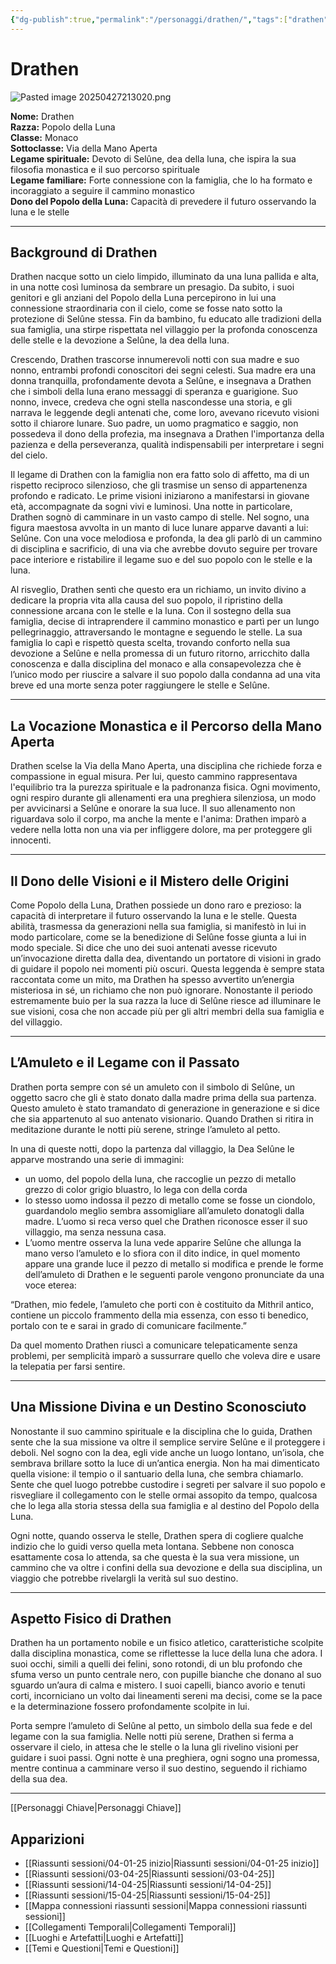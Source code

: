 ```yaml
---
{"dg-publish":true,"permalink":"/personaggi/drathen/","tags":["drathen"],"noteIcon":""}
---
```


# Drathen

![Pasted image 20250427213020.png](/img/user/Immagini/Pasted%20image%2020250427213020.png)

**Nome:** Drathen  
**Razza:** Popolo della Luna  
**Classe:** Monaco  
**Sottoclasse:** Via della Mano Aperta  
**Legame spirituale:** Devoto di Selûne, dea della luna, che ispira la sua filosofia monastica e il suo percorso spirituale  
**Legame familiare:** Forte connessione con la famiglia, che lo ha formato e incoraggiato a seguire il cammino monastico  
**Dono del Popolo della Luna:** Capacità di prevedere il futuro osservando la luna e le stelle

---

## Background di Drathen
Drathen nacque sotto un cielo limpido, illuminato da una luna pallida e alta, in una notte così luminosa da sembrare un presagio. Da subito, i suoi genitori e gli anziani del Popolo della Luna percepirono in lui una connessione straordinaria con il cielo, come se fosse nato sotto la protezione di Selûne stessa. Fin da bambino, fu educato alle tradizioni della sua famiglia, una stirpe rispettata nel villaggio per la profonda conoscenza delle stelle e la devozione a Selûne, la dea della luna.

Crescendo, Drathen trascorse innumerevoli notti con sua madre e suo nonno, entrambi profondi conoscitori dei segni celesti. Sua madre era una donna tranquilla, profondamente devota a Selûne, e insegnava a Drathen che i simboli della luna erano messaggi di speranza e guarigione. Suo nonno, invece, credeva che ogni stella nascondesse una storia, e gli narrava le leggende degli antenati che, come loro, avevano ricevuto visioni sotto il chiarore lunare. Suo padre, un uomo pragmatico e saggio, non possedeva il dono della profezia, ma insegnava a Drathen l'importanza della pazienza e della perseveranza, qualità indispensabili per interpretare i segni del cielo.

Il legame di Drathen con la famiglia non era fatto solo di affetto, ma di un rispetto reciproco silenzioso, che gli trasmise un senso di appartenenza profondo e radicato. Le prime visioni iniziarono a manifestarsi in giovane età, accompagnate da sogni vivi e luminosi. Una notte in particolare, Drathen sognò di camminare in un vasto campo di stelle. Nel sogno, una figura maestosa avvolta in un manto di luce lunare apparve davanti a lui: Selûne. Con una voce melodiosa e profonda, la dea gli parlò di un cammino di disciplina e sacrificio, di una via che avrebbe dovuto seguire per trovare pace interiore e ristabilire il legame suo e del suo popolo con le stelle e la luna.

Al risveglio, Drathen sentì che questo era un richiamo, un invito divino a dedicare la propria vita alla causa del suo popolo, il ripristino della connessione arcana con le stelle e la luna. Con il sostegno della sua famiglia, decise di intraprendere il cammino monastico e partì per un lungo pellegrinaggio, attraversando le montagne e seguendo le stelle. La sua famiglia lo capì e rispettò questa scelta, trovando conforto nella sua devozione a Selûne e nella promessa di un futuro ritorno, arricchito dalla conoscenza e dalla disciplina del monaco e alla consapevolezza che è l’unico modo per riuscire a salvare il suo popolo dalla condanna ad una vita breve ed una morte senza poter raggiungere le stelle e Selûne.

---

## La Vocazione Monastica e il Percorso della Mano Aperta
Drathen scelse la Via della Mano Aperta, una disciplina che richiede forza e compassione in egual misura. Per lui, questo cammino rappresentava l'equilibrio tra la purezza spirituale e la padronanza fisica. Ogni movimento, ogni respiro durante gli allenamenti era una preghiera silenziosa, un modo per avvicinarsi a Selûne e onorare la sua luce. Il suo allenamento non riguardava solo il corpo, ma anche la mente e l'anima: Drathen imparò a vedere nella lotta non una via per infliggere dolore, ma per proteggere gli innocenti.

---

## Il Dono delle Visioni e il Mistero delle Origini
Come Popolo della Luna, Drathen possiede un dono raro e prezioso: la capacità di interpretare il futuro osservando la luna e le stelle. Questa abilità, trasmessa da generazioni nella sua famiglia, si manifestò in lui in modo particolare, come se la benedizione di Selûne fosse giunta a lui in modo speciale. Si dice che uno dei suoi antenati avesse ricevuto un’invocazione diretta dalla dea, diventando un portatore di visioni in grado di guidare il popolo nei momenti più oscuri. Questa leggenda è sempre stata raccontata come un mito, ma Drathen ha spesso avvertito un’energia misteriosa in sé, un richiamo che non può ignorare. Nonostante il periodo estremamente buio per la sua razza la luce di Selûne riesce ad illuminare le sue visioni, cosa che non accade più per gli altri membri della sua famiglia e del villaggio.

---

## L’Amuleto e il Legame con il Passato
Drathen porta sempre con sé un amuleto con il simbolo di Selûne, un oggetto sacro che gli è stato donato dalla madre prima della sua partenza. Questo amuleto è stato tramandato di generazione in generazione e si dice che sia appartenuto al suo antenato visionario. Quando Drathen si ritira in meditazione durante le notti più serene, stringe l’amuleto al petto.

In una di queste notti, dopo la partenza dal villaggio, la Dea Selûne le apparve mostrando una serie di immagini:
- un uomo, del popolo della luna, che raccoglie un pezzo di metallo grezzo di color grigio bluastro, lo lega con della corda
- lo stesso uomo indossa il pezzo di metallo come se fosse un ciondolo, guardandolo meglio sembra assomigliare all’amuleto donatogli dalla madre. L’uomo si reca verso quel che Drathen riconosce esser il suo villaggio, ma senza nessuna casa.
- L’uomo mentre osserva la luna vede apparire Selûne che allunga la mano verso l’amuleto e lo sfiora con il dito indice, in quel momento appare una grande luce il pezzo di metallo si modifica e prende le forme dell’amuleto di Drathen e le seguenti parole vengono pronunciate da una voce eterea:

“Drathen, mio fedele, l’amuleto che porti con è costituito da Mithril antico, contiene un piccolo frammento della mia essenza, con esso ti benedico, portalo con te e sarai in grado di comunicare facilmente.”

Da quel momento Drathen riuscì a comunicare telepaticamente senza problemi, per semplicità imparò a sussurrare quello che voleva dire e usare la telepatia per farsi sentire.

---

## Una Missione Divina e un Destino Sconosciuto
Nonostante il suo cammino spirituale e la disciplina che lo guida, Drathen sente che la sua missione va oltre il semplice servire Selûne e il proteggere i deboli. Nel sogno con la dea, egli vide anche un luogo lontano, un’isola, che sembrava brillare sotto la luce di un’antica energia. Non ha mai dimenticato quella visione: il tempio o il santuario della luna, che sembra chiamarlo. Sente che quel luogo potrebbe custodire i segreti per salvare il suo popolo e risvegliare il collegamento con le stelle ormai assopito da tempo, qualcosa che lo lega alla storia stessa della sua famiglia e al destino del Popolo della Luna.

Ogni notte, quando osserva le stelle, Drathen spera di cogliere qualche indizio che lo guidi verso quella meta lontana. Sebbene non conosca esattamente cosa lo attenda, sa che questa è la sua vera missione, un cammino che va oltre i confini della sua devozione e della sua disciplina, un viaggio che potrebbe rivelargli la verità sul suo destino.

---

## Aspetto Fisico di Drathen
Drathen ha un portamento nobile e un fisico atletico, caratteristiche scolpite dalla disciplina monastica, come se riflettesse la luce della luna che adora. I suoi occhi, simili a quelli dei felini, sono rotondi, di un blu profondo che sfuma verso un punto centrale nero, con pupille bianche che donano al suo sguardo un’aura di calma e mistero. I suoi capelli, bianco avorio e tenuti corti, incorniciano un volto dai lineamenti sereni ma decisi, come se la pace e la determinazione fossero profondamente scolpite in lui.

Porta sempre l’amuleto di Selûne al petto, un simbolo della sua fede e del legame con la sua famiglia. Nelle notti più serene, Drathen si ferma a osservare il cielo, in attesa che le stelle o la luna gli rivelino visioni per guidare i suoi passi. Ogni notte è una preghiera, ogni sogno una promessa, mentre continua a camminare verso il suo destino, seguendo il richiamo della sua dea.

---

[[Personaggi Chiave\|Personaggi Chiave]]

## Apparizioni
- [[Riassunti sessioni/04-01-25 inizio\|Riassunti sessioni/04-01-25 inizio]]
- [[Riassunti sessioni/03-04-25\|Riassunti sessioni/03-04-25]]
- [[Riassunti sessioni/14-04-25\|Riassunti sessioni/14-04-25]]
- [[Riassunti sessioni/15-04-25\|Riassunti sessioni/15-04-25]]
- [[Mappa connessioni riassunti sessioni\|Mappa connessioni riassunti sessioni]]
- [[Collegamenti Temporali\|Collegamenti Temporali]]
- [[Luoghi e Artefatti\|Luoghi e Artefatti]]
- [[Temi e Questioni\|Temi e Questioni]]